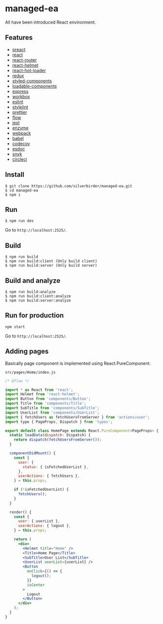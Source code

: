 # managed-ea

All have been introduced React environment.

## Features

- [preact](https://preactjs.com/)
- [react](https://reactjs.org/)
- [react-router](https://reacttraining.com/react-router/)
- [react-helmet](https://github.com/nfl/react-helmet)
- [react-hot-loader](http://gaearon.github.io/react-hot-loader/)
- [redux](https://rackt.github.io/redux/)
- [styled-components](https://www.styled-components.com/)
- [loadable-components](https://github.com/smooth-code/loadable-components)
- [express](http://expressjs.com/)
- [workbox](https://developers.google.com/web/tools/workbox/)
- [eslint](https://eslint.org/)
- [stylelint](https://stylelint.io/)
- [prettier](https://prettier.io/)
- [flow](https://flow.org/)
- [jest](https://facebook.github.io/jest/)
- [enzyme](http://airbnb.io/enzyme/)
- [webpack](https://webpack.js.org/)
- [babel](https://babeljs.io/)
- [codecov](https://codecov.io/)
- [esdoc](https://esdoc.org/)
- [snyk](https://snyk.docs.apiary.io/)
- [circleci](https://circleci.com/)

## Install

```
$ git clone https://github.com/silverbirder/managed-ea.git
$ cd managed-ea
$ npm i
```

## Run

```
$ npm run dev
```

Go to `http://localhost:2525/`.

## Build

```
$ npm run build
$ npm run build:client (Only build client)
$ npm run build:server (Only build server)
```

## Build and analyze

```
$ npm run build:analyze
$ npm run build:client:analyze
$ npm run build:server:analyze
```

## Run for production

```
npm start
```

Go to `http://localhost:2525/`.

## Adding pages

Basically page component is implemented using React.PureComponent.

`src/pages/Home/index.js`

```jsx
/* @flow */

import * as React from 'react';
import Helmet from 'react-helmet';
import Button from 'components/Button';
import Title from 'components/Title';
import SubTitle from 'components/SubTitle';
import UserList from 'components/UserList';
import { fetchUsers as fetchUsersFromServer } from 'actions/user';
import type { PageProps, Dispatch } from 'types';

export default class HomePage extends React.PureComponent<PageProps> {
  static loadData(dispatch: Dispatch) {
    return dispatch(fetchUsersFromServer());
  }

  componentDidMount() {
    const {
      user: {
        status: { isFetchedUserList },
      },
      userActions: { fetchUsers },
    } = this.props;

    if (!isFetchedUserList) {
      fetchUsers();
    }
  }

  render() {
    const {
      user: { userList },
      userActions: { logout },
    } = this.props;

    return (
      <div>
        <Helmet title="Home" />
        <Title>Home Page</Title>
        <SubTitle>User List</SubTitle>
        <UserList userList={userList} />
        <Button
          onClick={() => {
            logout();
          }}
          isCenter
        >
          Logout
        </Button>
      </div>
    );
  }
}
```
